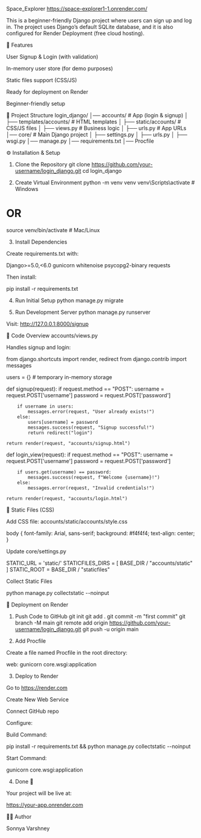 Space_Explorer https://space-explorer1-1.onrender.com/

This is a beginner-friendly Django project where users can sign up and log in.
The project uses Django’s default SQLite database, and it is also configured for Render Deployment (free cloud hosting).

📌 Features

User Signup & Login (with validation)

In-memory user store (for demo purposes)

Static files support (CSS/JS)

Ready for deployment on Render

Beginner-friendly setup

📂 Project Structure
login_django/
│── accounts/               # App (login & signup)
│   ├── templates/accounts/ # HTML templates
│   ├── static/accounts/    # CSS/JS files
│   ├── views.py            # Business logic
│   ├── urls.py             # App URLs
│── core/                   # Main Django project
│   ├── settings.py
│   ├── urls.py
│   ├── wsgi.py
│── manage.py
│── requirements.txt
│── Procfile

⚙️ Installation & Setup
1. Clone the Repository
git clone https://github.com/your-username/login_django.git
cd login_django

2. Create Virtual Environment
python -m venv venv
venv\Scripts\activate     # Windows
# OR
source venv/bin/activate  # Mac/Linux

3. Install Dependencies

Create requirements.txt with:

Django>=5.0,<6.0
gunicorn
whitenoise
psycopg2-binary
requests


Then install:

pip install -r requirements.txt

4. Run Initial Setup
python manage.py migrate

5. Run Development Server
python manage.py runserver


Visit: http://127.0.0.1:8000/signup

📝 Code Overview
accounts/views.py

Handles signup and login:

from django.shortcuts import render, redirect
from django.contrib import messages

users = {}  # temporary in-memory storage

def signup(request):
    if request.method == "POST":
        username = request.POST['username']
        password = request.POST['password']

        if username in users:
            messages.error(request, "User already exists!")
        else:
            users[username] = password
            messages.success(request, "Signup successful!")
            return redirect("login")

    return render(request, "accounts/signup.html")

def login_view(request):
    if request.method == "POST":
        username = request.POST['username']
        password = request.POST['password']

        if users.get(username) == password:
            messages.success(request, f"Welcome {username}!")
        else:
            messages.error(request, "Invalid credentials!")

    return render(request, "accounts/login.html")

🎨 Static Files (CSS)

Add CSS file: accounts/static/accounts/style.css

body {
  font-family: Arial, sans-serif;
  background: #f4f4f4;
  text-align: center;
}


Update core/settings.py

STATIC_URL = 'static/'
STATICFILES_DIRS = [ BASE_DIR / "accounts/static" ]
STATIC_ROOT = BASE_DIR / "staticfiles"


Collect Static Files

python manage.py collectstatic --noinput

🚀 Deployment on Render
1. Push Code to GitHub
git init
git add .
git commit -m "first commit"
git branch -M main
git remote add origin https://github.com/your-username/login_django.git
git push -u origin main

2. Add Procfile

Create a file named Procfile in the root directory:

web: gunicorn core.wsgi:application

3. Deploy to Render

Go to https://render.com

Create New Web Service

Connect GitHub repo

Configure:

Build Command:

pip install -r requirements.txt && python manage.py collectstatic --noinput


Start Command:

gunicorn core.wsgi:application

4. Done 🎉

Your project will be live at:

https://your-app.onrender.com

👩‍💻 Author

Sonnya Varshney
